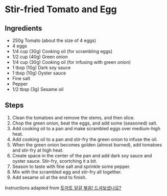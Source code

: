 # Stir-fried Tomato and Egg

## Ingredients

* 250g Tomato (about the size of 4 eggs)
* 4 eggs
* 1/4 cup (30g) Cooking oil (for scrambling eggs)
* 1/2 cup  (40g) Green onion
* 1/4 cup (30g) Cooking oil (for infusing with green onion)
* 1 tbsp (10g) Dark soy sauce
* 1 tbsp (10g) Oyster sauce
* Fine salt
* Pepper
* 1/2 tbsp (3g) Sesame oil

## Steps

1. Clean the tomatoes and remove the stems, and then slice.
2. Chop the green onion, beat the eggs, and add some (seasoned) salt.
3. Add cooking oil to a pan and make scrambled eggs over medium-high heat.
4. Add cooking oil to a pan and stir-fry the green onion to infuse the oil.
5. When the green onion becomes golden (almost burned), add tomatoes and stir-fry at high heat.
6. Create space in the center of the pan and add dark soy sauce and oyster sauce. Stir-fry, scortching it a bit.
7. Season to taste with fine salt and sprinkle some pepper.
8. Mix with the scrambled egg and stir-fry all together.
9. Add sesame oil at the end to finish.

Instructions adapted from [토마토 달걀 볶음! 드셔보셨나요?](https://www.youtube.com/watch?v=pTvMsM2v1tg)

